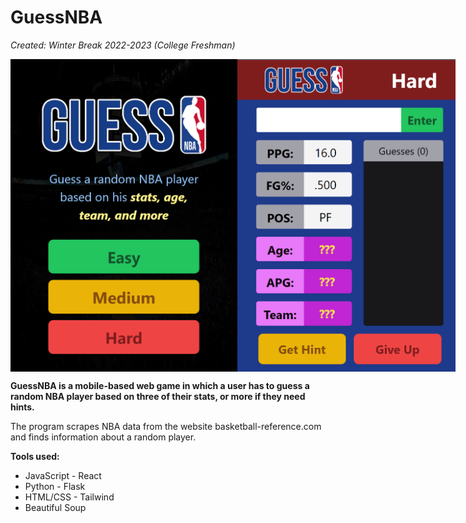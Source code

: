 # GuessNBA

<i>Created: Winter Break 2022-2023 (College Freshman)</i>

<div style="display: flex;">
  <img src="client/public/guessnba2.png" style="height: 500px"/>
  <img src="client/public/guessnba1.png" style="height: 500px"; padding-left: 50px;/>
</div>

<b>GuessNBA is a mobile-based web game in which a user has to guess a random NBA player based on three of their stats, or more if they need hints.</b>

The program scrapes NBA data from the website basketball-reference.com and finds information about a random player.<br>

  <b>Tools used:</b>
 - JavaScript - React
 - Python - Flask
 - HTML/CSS - Tailwind
 - Beautiful Soup
